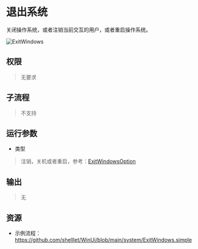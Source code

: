 # 退出系统 
关闭操作系统，或者注销当前交互的用户，或者重启操作系统。

![ExitWindows](./images/09.png ':size=90%')

## 权限
> 无要求

## 子流程

> 不支持

## 运行参数

* 类型
> 注销，关机或者重启，参考：[ExitWindowsOption](./enums/ExitWindowsOption.md)

## 输出

> 无


## 资源

* 示例流程：https://github.com/shelllet/WinUi/blob/main/system/ExitWindows.simple





